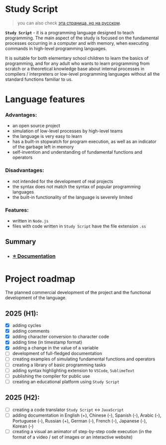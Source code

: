 # Study Script

> you can also check [эта страница, но на русском](https://github.com/SenatorMorra/study-script/blob/main/README-RU.md).

**`Study Script`** - it is a programming language designed to teach programming. The main aspect of the study is focused on the fundamental processes occurring in a computer and with memory, when executing commands in high-level programming languages.

It is suitable for both elementary school children to learn the basics of programming, and for any adult who wants to learn programming from scratch or a theoretical knowledge base about internal processes in compilers / interpreters or low-level programming languages without all the standard functions familiar to us.

# Language features

### Advantages:
- an open source project
- simulation of low-level processes by high-level teams
- the language is very easy to learn
- has a built-in stopwatch for program execution, as well as an indicator of the garbage left in memory
- self-invention and understanding of fundamental functions and operators

### Disadvantages:
- not intended for the development of real projects
- the syntax does not match the syntax of popular programming languages
- the built-in functionality of the language is severely limited

### Features:
- written in `Node.js `
- files with code written in `Study Script` have the file extension `.ss`

## Summary

- ### [⭐ Documentation](https://github.com/SenatorMorra/study-script/blob/main/documentation/en/navigation.md)

# Project roadmap

The planned commercial development of the project and the functional development of the language.

## 2025 (H1):

- [x] adding cycles
- [x] adding comments
- [x] adding character conversion to character code
- [x] adding time (in timestamp format)
- [x] adding a change in the value of a variable
- [ ] development of full-fledged documentation
- [ ] creating examples of simulating fundamental functions and operators
- [ ] creating a library of basic programming tasks
- [ ] adding syntax highlighting extension to `VSCode`, `SublimeText`
- [ ] publishing the compiler for public use
- [ ] creating an educational platform using `Study Script`

## 2025 (H2):

- [ ] creating a code translator `Study Script` <-> `JavaScript`
- [ ] adding documentation in English (+), Chinese (-), Spanish (-), Arabic (-), Portuguese (-), Russian (+), German (-), French (-), Japanese (-), Korean (-)
- [ ] creating a visual an animator of step-by-step code execution (in the format of a video / set of images or an interactive website)
